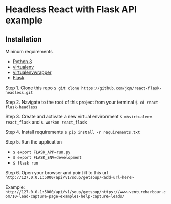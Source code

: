 # Headless React with Flask API example

## Installation

Mininum requirements

- [Python 3](https://www.python.org/)
- [virtualenv](https://virtualenv.pypa.io/en/stable/)
- [virtualenvwrapper](https://virtualenvwrapper.readthedocs.io/en/latest/)
- [Flask](https://palletsprojects.com/p/flask/)

Step 1. Clone this repo `$ git clone https://github.com/jqn/react-flask-headless.git`

Step 2. Navigate to the root of this project from your terminal `$ cd react-flask-headless`

Step 3. Create and activate a new virtual environment `$ mkvirtualenv react_flask` and `$ workon react_flask`

Step 4. Install requirements `$ pip install -r requirements.txt`

Step 5. Run the application

- `$ export FLASK_APP=run.py`
- `$ export FLASK_ENV=development`
- `$ flask run`

Step 6. Open your browser and point it to this url `http://127.0.0.1:5000/api/v1/soup/getsoup/<add-url-here>`

Example: `http://127.0.0.1:5000/api/v1/soup/getsoup/https://www.ventureharbour.com/10-lead-capture-page-examples-help-capture-leads/`

